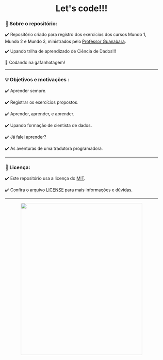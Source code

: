 
<h1 align="center">   Let's code!!! </h1>  

<h3 align="left">   🚀 Sobre o repositório: </h3>  

✔️ Repositório criado para registro dos exercícios dos cursos Mundo 1, Mundo 2 e Mundo 3, ministrados pelo [Professor Guanabara](https://www.cursoemvideo.com/).

✔️ Upando trilha de aprendizado de Ciência de Dados!!!

🦗 Codando na gafanhotagem!
___


<h3 align="left">   💡 Objetivos e motivações : </h3>  

✔️ Aprender sempre.

✔️ Registrar os exercícios propostos.

✔️ Aprender, aprender, e aprender.

✔️ Upando formação de cientista de dados.

✔️ Já falei aprender?

✔️ As aventuras de uma tradutora programadora.

___
<h3 align="left">   📃 Licença: </h3>  

✔️ Este repositório usa a licença do [MIT](https://opensource.org/licenses/MIT).

✔️ Confira o arquivo [LICENSE](https://docs.github.com/pt/repositories/managing-your-repositorys-settings-and-features/customizing-your-repository/licensing-a-repository#disclaimer) para mais informações e dúvidas.

___


<p align="center"> 
<img width="400" height="500" src="https://user-images.githubusercontent.com/111368613/186398117-b1a87808-763f-4ae2-9a85-1b63a24c4747.gif"
</p>

